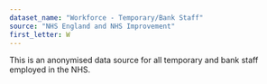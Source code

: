 ```yaml
---
dataset_name: "Workforce - Temporary/Bank Staff"
source: "NHS England and NHS Improvement"
first_letter: W
---
```

This is an anonymised data source for all temporary and bank staff employed in the NHS.